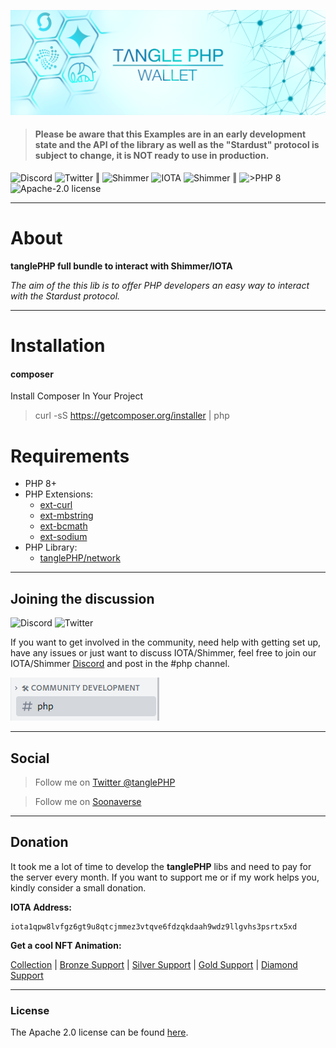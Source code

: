 
![](.meta/Banner.png)

>#### Please be aware that this Examples are in an early development state and the API of the library as well as the "Stardust" protocol is subject to change, it is NOT ready to use in production.

  <a href="https://discord.iota.org/" style="text-decoration:none;"><img src="https://img.shields.io/badge/Discord-9cf.svg?style=social&logo=discord" alt="Discord"></a>
  <a href="https://twitter.com/tanglePHP/" style="text-decoration:none;"><img src="https://img.shields.io/badge/Twitter-@tanglePHP-9cf.svg?style=social&logo=twitter" alt="Twitter"></a> ‖
  <a href="https://www.tanglephp.com/" style="text-decoration:none;"><img src="https://img.shields.io/badge/tanglePHP-grey?style=flat-square&logo=tanglePHP" alt="Shimmer"></a>
  <a href="https://www.iota.org/" style="text-decoration:none;"><img src="https://img.shields.io/badge/IOTA-grey?style=flat-square&logo=iota" alt="IOTA"></a>
  <a href="https://www.shimmer.network/" style="text-decoration:none;"><img src="https://img.shields.io/badge/Shimmer-grey?style=flat-square&logo=shimmer" alt="Shimmer"></a> ‖
  <a href="https://www.php.net/" style="text-decoration:none;"><img src="https://img.shields.io/badge/PHP->= 8.1.x-blue?style=flat-square&logo=php" alt=">PHP 8"></a>
  <a href="https://github.com/iota-community/iota.php/LICENSE" style="text-decoration:none;"><img src="https://img.shields.io/badge/license-Apache--2.0-green?style=flat-square" alt="Apache-2.0 license"></a>

---

# About

**tanglePHP full bundle to interact with Shimmer/IOTA**

_The aim of the this lib is to offer PHP developers an easy way to interact with the Stardust protocol._

---

# Installation

#### composer

Install Composer In Your Project
> curl -sS https://getcomposer.org/installer | php




# Requirements

+ PHP 8+
+ PHP Extensions:
    + [ext-curl](https://php.net/manual/en/book.curl.php)
    + [ext-mbstring](https://php.net/manual/en/book.mbstring.php)
    + [ext-bcmath](https://php.net/manual/en/book.bc.php)
    + [ext-sodium](https://php.net/manual/en/book.sodium.php)
+ PHP Library:
    + [tanglePHP/network](https://github.com/tanglePHP/network)


---

## Joining the discussion

<a href="https://discord.iota.org/" style="text-decoration:none;"><img src="https://img.shields.io/badge/Discord-9cf.svg?style=social&logo=discord" alt="Discord"></a>
<a href="https://twitter.com/tanglePHP/" style="text-decoration:none;"><img src="https://img.shields.io/badge/Twitter-@tanglePHP-9cf.svg?style=social&logo=twitter" alt="Twitter"></a>

If you want to get involved in the community, need help with getting set up, have any issues or just want to discuss IOTA/Shimmer, feel free to join our
IOTA/Shimmer [Discord](https://discord.iota.org/) and post in the #php channel.

![](.meta/Help_DiscordPhpChannel.png)


___

## Social

> Follow me on  [Twitter @tanglePHP](https://twitter.com/tanglePHP)

> Follow me on [Soonaverse](https://soonaverse.com/space/0xb62ff484cb5f512eb0a110055511b3f4a57467a9/overview)

---

## Donation

It took me a lot of time to develop the **tanglePHP** libs and need to pay for the server every month. If you want to support me or if my work helps you, kindly consider a small
donation.

**IOTA Address:**

```
iota1qpw8lvfgz6gt9u8qtcjmmez3vtqve6fdzqkdaah9wdz9llgvhs3psrtx5xd
```

**Get a cool NFT Animation:**

[Collection](https://soonaverse.com/space/0xb62ff484cb5f512eb0a110055511b3f4a57467a9/collections) |
[Bronze Support](https://soonaverse.com/collection/0x17597da5756e1dc65d733318195bbd951b8eeb89) |
[Silver Support](https://soonaverse.com/collection/0x9d4434ae8ac2e53e532ef4e260b408caadb8c917) |
[Gold Support](https://soonaverse.com/collection/0xfd98a0c6f15a6ce2660c1e3031fa81f1e54e632d) |
[Diamond Support](https://soonaverse.com/collection/0xbb11d1c78249e93fd49992a55dde2605f87ddbdb)

---

### License

The Apache 2.0 license can be found [here](LICENSE).
